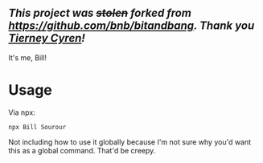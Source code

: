 *This project was ~~stolen~~ forked from https://github.com/bnb/bitandbang. Thank you [Tierney Cyren](https://bnb.im)!*
--
It's me, Bill!

# Usage
Via npx:
```
npx Bill Sourour
```

Not including how to use it globally because I'm not sure why you'd want this as a global command. That'd be creepy.